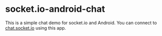 # socket.io-android-chat

This is a simple chat demo for socket.io and Android. You can connect to [chat.socket.io](http://firsttestnode.herokuapp.com/) using this app.


